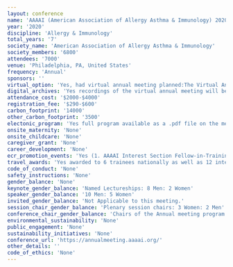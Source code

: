 ```yaml
---
layout: conference 
name: 'AAAAI (American Association of Allergy Asthma & Immunology) 2020 meeting'
year: '2020'
discipline: 'Allergy & Immunology'
total_years: '7'
society_name: 'American Association of Allergy Asthma & Immunology'
society_members: '6800'
attendees: '7000'
venue: 'Philadelphia, PA, United States'
frequency: 'Annual'
sponsors: ''
virtual_option: 'Yes, had virtual annual meeting planned:The Virtual Annual Meeting includes recordings of over 75 sessions from the live 2020 Annual Meeting.'
digital_archives: 'Yes recordings of the virtual annual meeting will be available at a cost.'
attendance_cost: '$2000-$4000'
registration_fee: '$290-$600'
carbon_footprint: '14000'
other_carbon_footprint: '3500'
electonic_program: 'Yes full program available as a .pdf file on the meeting website and as an App.'
onsite_maternity: 'None'
onsite_childcare: 'None'
caregiver_grant: 'None'
career_development: 'None'
ecr_promotion_events: 'Yes (1. AAAAI Interest Section Fellow-in-Training Abstract Awards 2. AAAAI/EAACI Reciprocal Travel Grants: Each year, AAAAI sponsors two EAACI junior members to attend the AAAAI Annual Meeting, and in turn, EAACI sponsors two AAAAI fellows-in-training to attend the EAACI Congress. 3. Faculty Development Awards (awarded to 3 Men:1 Woman in 2020)'
travel_awards: 'Yes awarded to 6 trainees nationally as well as 12 international scholar travel scholarships as well as the Medical Student and Resident Travel Scholarships, Domestic Fellow-in-Training Travel Scholarships, PhD Travel Scholarships'
code_of_conduct: 'None'
safety_instructions: 'None'
gender_balance: 'None'
keynote_gender_balance: 'Named Lectureships: 8 Men: 2 Women'
speaker_gender_balance: '10 Men: 5 Women'
invited_gender_balance: 'Not Applicable to this meeting.'
session_chair_gender_balance: 'Plenary session chairs: 3 Women: 2 Men'
conference_chair_gender_balance: 'Chairs of the Annual meeting program: 2 Man'
environmental_sustainability: 'None'
public_engagement: 'None'
sustainability_initiatives: 'None'
conference_url: 'https://annualmeeting.aaaai.org/'
other_details: ''
code_of_ethics: 'None'
---
```

